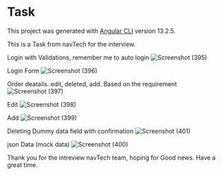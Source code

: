 # Task

This project was generated with [Angular CLI](https://github.com/angular/angular-cli) version 13.2.5.

This is a Task from navTech for the interview.

Login with Validations, remember me to auto login
![Screenshot (395)](https://user-images.githubusercontent.com/94112233/167514218-72f32c14-bbbe-402c-b4cf-69b3716f6572.png)

Login Form
![Screenshot (396)](https://user-images.githubusercontent.com/94112233/167514227-3e548dfb-4927-47f7-a562-729ba0eecf9b.png)


Order deatails. edit, deleted, add. Based on the requirement
![Screenshot (397)](https://user-images.githubusercontent.com/94112233/167514235-39ee8740-47d0-46fe-ae90-97c16ab681ac.png)

Edit
![Screenshot (398)](https://user-images.githubusercontent.com/94112233/167514256-d14dc514-00df-48fd-baba-ac30ce21590a.png)

Add
![Screenshot (399)](https://user-images.githubusercontent.com/94112233/167514272-f7a919af-f50a-424c-9ddd-c548b7365f8a.png)

Deleting Dummy data field with confirmation
![Screenshot (401)](https://user-images.githubusercontent.com/94112233/167561713-5be936d5-2e99-4e0f-bb89-a3be839de907.png)



json Data (mock data)
![Screenshot (400)](https://user-images.githubusercontent.com/94112233/167514286-cf3412fc-b23d-432c-afc2-88a8b8962c1e.png)



Thank you for the intreview navTech team, hoping for Good news. Have a great time.












